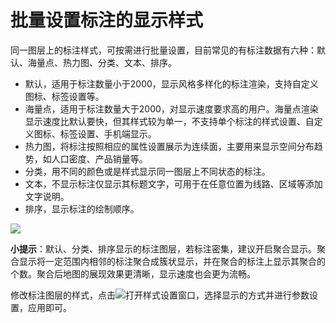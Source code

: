 # 批量设置标注的显示样式

同一图层上的标注样式，可按需进行批量设置，目前常见的有标注数据有六种：默认、海量点、热力图、分类、文本、排序。

- 默认，适用于标注数量小于2000，显示风格多样化的标注渲染，支持自定义图标、标签设置等。
- 海量点，适用于标注数量大于2000，对显示速度要求高的用户。海量点渲染显示速度比默认要快，但其样式较为单一，不支持单个标注的样式设置、自定义图标、标签设置、手机端显示。
- 热力图，将标注按照相应的属性设置展示为连续面，主要用来显示空间分布趋势，如人口密度、产品销量等。
- 分类，用不同的颜色或是样式显示同一图层上不同状态的标注。
- 文本，不显示标注仅显示其标题文字，可用于在任意位置为线路、区域等添加文字说明。
- 排序，显示标注的绘制顺序。 

![](https://pic.dituwuyou.com/map%2Fpicture%2Fmark-layer-all.png)

**小提示**：默认、分类、排序显示的标注图层，若标注密集，建议开启聚合显示。聚合显示将一定范围内相邻的标注聚合成簇状显示，并在聚合的标注上显示其聚合的个数。聚合后地图的展现效果更清晰，显示速度也会更为流畅。  

修改标注图层的样式，点击![](https://pic.dituwuyou.com/map%2Fpicture%2Ficon%2Fheatstyle.png)打开样式设置窗口，选择显示的方式并进行参数设置，应用即可。







